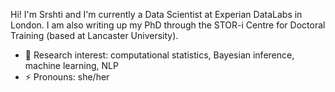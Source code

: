 
Hi! I'm Srshti and I'm currently a Data Scientist at Experian DataLabs in London. I am also writing up my PhD through the STOR-i Centre for Doctoral Training (based at Lancaster University). 

- 🔭 Research interest: computational statistics, Bayesian inference, machine learning, NLP 
- ⚡ Pronouns: she/her

